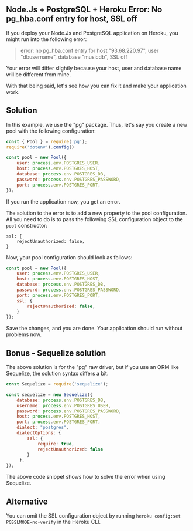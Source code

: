 ## Node.Js + PostgreSQL + Heroku Error: No pg_hba.conf entry for host, SSL off

If you deploy your Node.Js and PostgreSQL application on Heroku, you might run into the following error:

> error: no pg_hba.conf entry for host "93.68.220.97", user "dbusername", database "musicdb", SSL off

Your error will differ slightly because your host, user and database name will be different from mine.

With that being said, let's see how you can fix it and make your application work.

## Solution

In this example, we use the "pg" package. Thus, let's say you create a new pool with the following configuration:

```javascript
const { Pool } = require('pg');
require('dotenv').config()

const pool = new Pool({
    user: process.env.POSTGRES_USER,
    host: process.env.POSTGRES_HOST,
    database: process.env.POSTGRES_DB,
    password: process.env.POSTGRES_PASSWORD,
    port: process.env.POSTGRES_PORT,
});
```

If you run the application now, you get an error.

The solution to the error is to add a new property to the pool configuration. All you need to do is to pass the following SSL configuration object to the `pool` constructor:

```
ssl: {
    rejectUnauthorized: false,
}
```

Now, your pool configuration should look as follows:

```javascript
const pool = new Pool({
    user: process.env.POSTGRES_USER,
    host: process.env.POSTGRES_HOST,
    database: process.env.POSTGRES_DB,
    password: process.env.POSTGRES_PASSWORD,
    port: process.env.POSTGRES_PORT,
    ssl: {
        rejectUnauthorized: false,
    }
});
```

Save the changes, and you are done. Your application should run without problems now.

## Bonus - Sequelize solution

The above solution is for the "pg" raw driver, but if you use an ORM like Sequelize, the solution syntax differs a bit.

```javascript
const Sequelize = require('sequelize');

const sequelize = new Sequelize({
    database: process.env.POSTGRES_DB,
    username: process.env.POSTGRES_USER,
    password: process.env.POSTGRES_PASSWORD,
    host: process.env.POSTGRES_HOST,
    port: process.env.POSTGRES_PORT,
    dialect: "postgres",
    dialectOptions: {
        ssl: {
            require: true,
            rejectUnauthorized: false
        }
     },
});
```

The above code snippet shows how to solve the error when using Sequelize.

## Alternative

You can omit the SSL configuration object by running `heroku config:set PGSSLMODE=no-verify` in the Heroku CLI.
